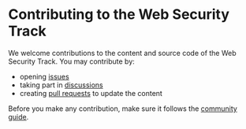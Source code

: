 # Contributing to the Web Security Track

We welcome contributions to the content and source code of the Web Security Track.
You may contribute by:

- opening [issues](https://github.com/security-summer-school/web/issues)
- taking part in [discussions](https://github.com/security-summer-school/web/discussions)
- creating [pull requests](https://github.com/security-summer-school/web//pulls) to update the content

Before you make any contribution, make sure it follows the [community guide](https://github.com/security-summer-school/meta/blob/master/docs/contributing.md).
